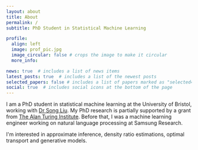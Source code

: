 ```yaml
---
layout: about
title: About
permalink: /
subtitle: PhD Student in Statistical Machine Learning

profile:
  align: left
  image: prof_pic.jpg
  image_circular: false # crops the image to make it circular
  more_info: 

news: true  # includes a list of news items
latest_posts: true  # includes a list of the newest posts
selected_papers: false # includes a list of papers marked as "selected={true}"
social: true  # includes social icons at the bottom of the page
---
```


I am a PhD student in statistical machine learning at the University of Bristol, working with [Dr Song Liu](https://allmodelsarewrong.net/). My PhD research is partially supported by a grant from [The Alan Turing Institute](https://www.turing.ac.uk/). Before that, I was a machine learning engineer working on natural language processing at Samsung Research.

I'm interested in approximate inference, density ratio estimations, optimal transport and generative models.
